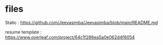 # files

Static : https://github.com/Jeevasimba/Jeevasimba/blob/main/README.md


resume template : https://www.overleaf.com/project/64c1f286ea5a0e062d4f6054
